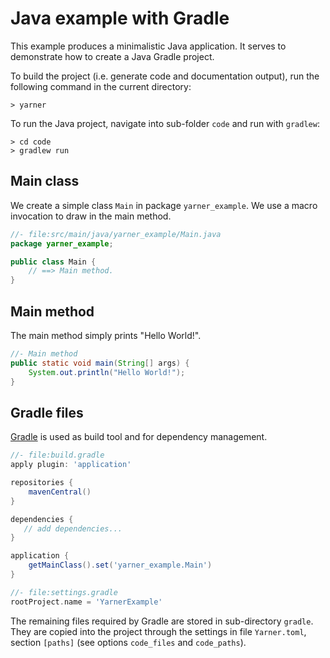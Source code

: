 # Java example with Gradle

This example produces a minimalistic Java application. It serves to demonstrate how to create a Java Gradle project.

To build the project (i.e. generate code and documentation output), run the following command in the current directory:

```
> yarner
```

To run the Java project, navigate into sub-folder `code` and run with `gradlew`:

```
> cd code
> gradlew run
```

## Main class

We create a simple class `Main` in package `yarner_example`. We use a macro invocation to draw in the main method.

```java
//- file:src/main/java/yarner_example/Main.java
package yarner_example;

public class Main {
    // ==> Main method.
}
```

## Main method

The main method simply prints "Hello World!".

```java
//- Main method
public static void main(String[] args) {
    System.out.println("Hello World!");
}
```

## Gradle files

[Gradle](https://gradle.org/) is used as build tool and for dependency management.

```groovy
//- file:build.gradle
apply plugin: 'application'

repositories {
    mavenCentral()
}

dependencies {
   // add dependencies...
}

application {
    getMainClass().set('yarner_example.Main')
}
```

```groovy
//- file:settings.gradle
rootProject.name = 'YarnerExample'
```

The remaining files required by Gradle are stored in sub-directory `gradle`. They are copied into the project through the settings in file `Yarner.toml`, section `[paths]` (see options `code_files` and `code_paths`).
